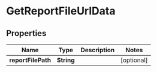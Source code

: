 

# GetReportFileUrlData


## Properties

Name | Type | Description | Notes
------------ | ------------- | ------------- | -------------
**reportFilePath** | **String** |  |  [optional]




